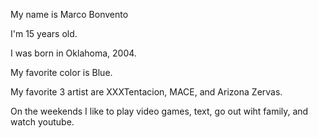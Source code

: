 My name is Marco Bonvento

I'm 15 years old.

I was born in Oklahoma, 2004.

My favorite color is Blue.

My favorite 3 artist are XXXTentacion, MACE, and Arizona Zervas.

On the weekends I like to play video games, text, go out wiht family, and watch youtube.

